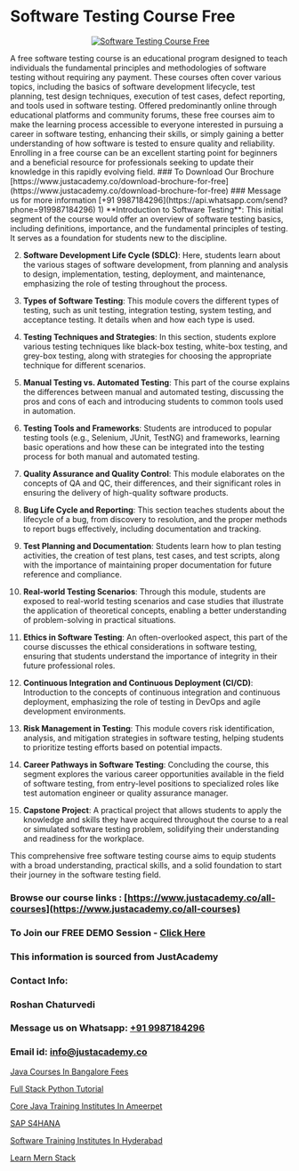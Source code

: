 # Software Testing Course Free

<p align="center">
  <a href="https://justacademy.co/program-detail/software-testing">
    <img src="https://justacademy.co/storage2/program_images/1704700438.webp" alt="Software Testing Course Free">
  </a>
</p>
A free software testing course is an educational program designed to teach individuals the fundamental principles and methodologies of software testing without requiring any payment. These courses often cover various topics, including the basics of software development lifecycle, test planning, test design techniques, execution of test cases, defect reporting, and tools used in software testing. Offered predominantly online through educational platforms and community forums, these free courses aim to make the learning process accessible to everyone interested in pursuing a career in software testing, enhancing their skills, or simply gaining a better understanding of how software is tested to ensure quality and reliability. Enrolling in a free course can be an excellent starting point for beginners and a beneficial resource for professionals seeking to update their knowledge in this rapidly evolving field.
### To Download Our Brochure [https://www.justacademy.co/download-brochure-for-free](https://www.justacademy.co/download-brochure-for-free)
### Message us for more information [+91 9987184296](https://api.whatsapp.com/send?phone=919987184296)
1) **Introduction to Software Testing**: This initial segment of the course would offer an overview of software testing basics, including definitions, importance, and the fundamental principles of testing. It serves as a foundation for students new to the discipline.

2) **Software Development Life Cycle (SDLC)**: Here, students learn about the various stages of software development, from planning and analysis to design, implementation, testing, deployment, and maintenance, emphasizing the role of testing throughout the process.

3) **Types of Software Testing**: This module covers the different types of testing, such as unit testing, integration testing, system testing, and acceptance testing. It details when and how each type is used.

4) **Testing Techniques and Strategies**: In this section, students explore various testing techniques like black-box testing, white-box testing, and grey-box testing, along with strategies for choosing the appropriate technique for different scenarios.

5) **Manual Testing vs. Automated Testing**: This part of the course explains the differences between manual and automated testing, discussing the pros and cons of each and introducing students to common tools used in automation.

6) **Testing Tools and Frameworks**: Students are introduced to popular testing tools (e.g., Selenium, JUnit, TestNG) and frameworks, learning basic operations and how these can be integrated into the testing process for both manual and automated testing.

7) **Quality Assurance and Quality Control**: This module elaborates on the concepts of QA and QC, their differences, and their significant roles in ensuring the delivery of high-quality software products.

8) **Bug Life Cycle and Reporting**: This section teaches students about the lifecycle of a bug, from discovery to resolution, and the proper methods to report bugs effectively, including documentation and tracking.

9) **Test Planning and Documentation**: Students learn how to plan testing activities, the creation of test plans, test cases, and test scripts, along with the importance of maintaining proper documentation for future reference and compliance.

10) **Real-world Testing Scenarios**: Through this module, students are exposed to real-world testing scenarios and case studies that illustrate the application of theoretical concepts, enabling a better understanding of problem-solving in practical situations.

11) **Ethics in Software Testing**: An often-overlooked aspect, this part of the course discusses the ethical considerations in software testing, ensuring that students understand the importance of integrity in their future professional roles.

12) **Continuous Integration and Continuous Deployment (CI/CD)**: Introduction to the concepts of continuous integration and continuous deployment, emphasizing the role of testing in DevOps and agile development environments.

13) **Risk Management in Testing**: This module covers risk identification, analysis, and mitigation strategies in software testing, helping students to prioritize testing efforts based on potential impacts.

14) **Career Pathways in Software Testing**: Concluding the course, this segment explores the various career opportunities available in the field of software testing, from entry-level positions to specialized roles like test automation engineer or quality assurance manager.

15) **Capstone Project**: A practical project that allows students to apply the knowledge and skills they have acquired throughout the course to a real or simulated software testing problem, solidifying their understanding and readiness for the workplace.

This comprehensive free software testing course aims to equip students with a broad understanding, practical skills, and a solid foundation to start their journey in the software testing field.

### Browse our course links : [https://www.justacademy.co/all-courses](https://www.justacademy.co/all-courses) 
### To Join our FREE DEMO Session - [Click Here](https://www.justacademy.co/register-for-course-demo)


### This information is sourced from JustAcademy
### Contact Info:
### Roshan Chaturvedi
### Message us on Whatsapp: [+91 9987184296](https://api.whatsapp.com/send?phone=919987184296)
### Email id: [info@justacademy.co](mailto:info@justacademy.co)
                
[Java Courses In Bangalore Fees](https://www.linkedin.com/pulse/java-courses-bangalore-fees-justacademy-jaipur-8r02e/)

[Full Stack Python Tutorial](https://www.linkedin.com/pulse/full-stack-python-tutorial-software-training-mountain-view-erixc/)

[Core Java Training Institutes In Ameerpet](https://medium.com/@shivamja27/core-java-training-institutes-in-ameerpet-052936d2c92c)

[SAP S4HANA](https://medium.com/@negishivu99/sap-s4hana-246c457896ce)

[Software Training Institutes In Hyderabad](https://justacademyin.github.io/justacademy/software-training-institutes-in-hyderabad)

[Learn Mern Stack](https://justacademyin.github.io/Articles/Learn-Mern-Stack)

